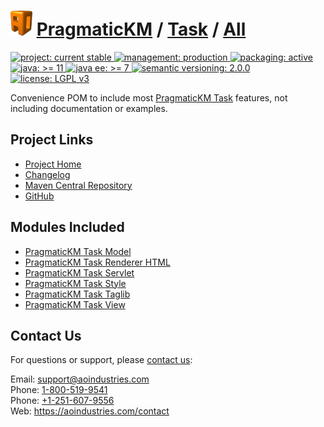 # [<img src="ao-logo.png" alt="AO Logo" width="35" height="40">](https://github.com/aoindustries) [PragmaticKM](https://github.com/aoindustries/pragmatickm) / [Task](https://github.com/aoindustries/pragmatickm-task) / [All](https://github.com/aoindustries/pragmatickm-task-all)
<p>
	<a href="https://aoindustries.com/life-cycle#project-current-stable">
		<img src="https://pragmatickm.com/ao-badges/project-current-stable.svg" alt="project: current stable" />
	</a>
	<a href="https://aoindustries.com/life-cycle#management-production">
		<img src="https://pragmatickm.com/ao-badges/management-production.svg" alt="management: production" />
	</a>
	<a href="https://aoindustries.com/life-cycle#packaging-active">
		<img src="https://pragmatickm.com/ao-badges/packaging-active.svg" alt="packaging: active" />
	</a>
	<br />
	<a href="https://docs.oracle.com/en/java/javase/11/docs/api/">
		<img src="https://pragmatickm.com/ao-badges/java-11.svg" alt="java: &gt;= 11" />
	</a>
	<a href="https://docs.oracle.com/javaee/7/api/">
		<img src="https://pragmatickm.com/ao-badges/javaee-7.svg" alt="java ee: &gt;= 7" />
	</a>
	<a href="http://semver.org/spec/v2.0.0.html">
		<img src="https://pragmatickm.com/ao-badges/semver-2.0.0.svg" alt="semantic versioning: 2.0.0" />
	</a>
	<a href="https://www.gnu.org/licenses/lgpl-3.0">
		<img src="https://pragmatickm.com/ao-badges/license-lgpl-3.0.svg" alt="license: LGPL v3" />
	</a>
</p>

Convenience POM to include most [PragmaticKM Task](https://github.com/aoindustries/pragmatickm-task) features, not including documentation or examples.

## Project Links
* [Project Home](https://pragmatickm.com/task/all/)
* [Changelog](https://pragmatickm.com/task/all/changelog)
* [Maven Central Repository](https://search.maven.org/artifact/com.pragmatickm/pragmatickm-task-all)
* [GitHub](https://github.com/aoindustries/pragmatickm-task-all)

## Modules Included
* [PragmaticKM Task Model](https://github.com/aoindustries/pragmatickm-task-model)
* [PragmaticKM Task Renderer HTML](https://github.com/aoindustries/pragmatickm-task-renderer-html)
* [PragmaticKM Task Servlet](https://github.com/aoindustries/pragmatickm-task-servlet)
* [PragmaticKM Task Style](https://github.com/aoindustries/pragmatickm-task-style)
* [PragmaticKM Task Taglib](https://github.com/aoindustries/pragmatickm-task-taglib)
* [PragmaticKM Task View](https://github.com/aoindustries/pragmatickm-task-view)

## Contact Us
For questions or support, please [contact us](https://aoindustries.com/contact):

Email: [support@aoindustries.com](mailto:support@aoindustries.com)  
Phone: [1-800-519-9541](tel:1-800-519-9541)  
Phone: [+1-251-607-9556](tel:+1-251-607-9556)  
Web: https://aoindustries.com/contact
